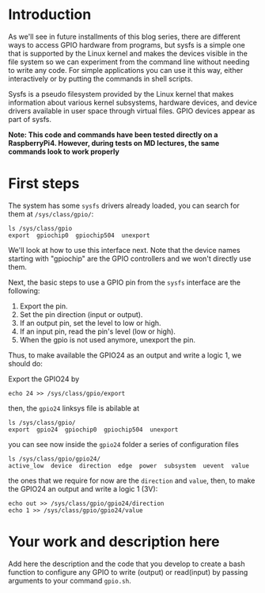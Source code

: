 # Introduction 
As we'll see in future installments of this blog series, there are different ways to access GPIO hardware from programs, but sysfs is a simple one that is supported by the Linux kernel and makes the devices visible in the file system so we can experiment from the command line without needing to write any code. For simple applications you can use it this way, either interactively or by putting the commands in shell scripts.

Sysfs is a pseudo filesystem provided by the Linux kernel that makes information about various kernel subsystems, hardware devices, and device drivers available in user space through virtual files. GPIO devices appear as part of sysfs.

**Note: This code and commands have been tested directly on a RaspberryPi4. However, during tests on MD lectures, the same commands look to work properly**

# First steps

The system has some `sysfs` drivers already loaded, you can search for them at `/sys/class/gpio/`:
```
ls /sys/class/gpio
export  gpiochip0  gpiochip504  unexport
```
We'll look at how to use this interface next. Note that the device names starting with "gpiochip" are the GPIO controllers and we won't directly use them.

Next, the basic steps to use a GPIO pin from the `sysfs` interface are the following:

1. Export the pin.
2. Set the pin direction (input or output).
3. If an output pin, set the level to low or high.
4. If an input pin, read the pin's level (low or high).
5. When the gpio is not used anymore, unexport the pin.

Thus, to make available the GPIO24 as an output and write a logic 1, we should do:

Export the GPIO24 by
```
echo 24 >> /sys/class/gpio/export
```
then, the `gpio24` linksys file is abilable at
```
ls /sys/class/gpio/
export  gpio24  gpiochip0  gpiochip504  unexport
```
you can see now inside the `gpio24` folder a series of configuration files

```
ls /sys/class/gpio/gpio24/
active_low  device  direction  edge  power  subsystem  uevent  value
```

the ones that we require for now are the `direction` and `value`, then, to make the GPIO24 an output and write a logic 1 (3V):

```
echo out >> /sys/class/gpio/gpio24/direction
echo 1 >> /sys/class/gpio/gpio24/value
```

# Your work and description here

Add here the description and the code that you develop to create a bash function to configure any GPIO to write (output) or read(input) by passing arguments to your command `gpio.sh`.


